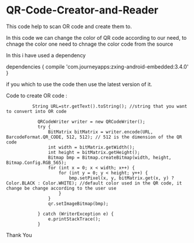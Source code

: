 # QR-Code-Creator-and-Reader

This code help to scan OR code and create them to.

In this code we can change the color of QR code according to our need, to chnage the color one need to chnage the color code from the source

In this i have used a dependency

dependencies 
{
compile 'com.journeyapps:zxing-android-embedded:3.4.0'
}

if you which to use the code then use the latest version of it.

Code to create OR code :

              String URL=str.getText().toString(); //string that you want to convert into OR code
              
                QRCodeWriter writer = new QRCodeWriter();
                try {
                    BitMatrix bitMatrix = writer.encode(URL, BarcodeFormat.QR_CODE, 512, 512); // 512 is the dimension of the QR code
                    int width = bitMatrix.getWidth();
                    int height = bitMatrix.getHeight();
                    Bitmap bmp = Bitmap.createBitmap(width, height, Bitmap.Config.RGB_565);
                    for (int x = 0; x < width; x++) {
                        for (int y = 0; y < height; y++) {
                            bmp.setPixel(x, y, bitMatrix.get(x, y) ? Color.BLACK : Color.WHITE); //default color used in the QR code, it change be change according to the user use
                        }
                    }
                    qr.setImageBitmap(bmp);

                } catch (WriterException e) {
                    e.printStackTrace();
                }

Thank You
